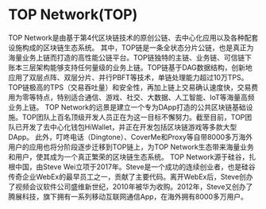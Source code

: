 # TOP Network(TOP)

TOP Network是由基于第4代区块链技术的原创公链、去中心化应用以及各种配套设施构成的区块链生态系统。
其中，TOP链是一条全状态分片公链，也是真正为海量业务上链而打造的高性能公链平台。TOP链独特的主链、业务链、可信链下账本三层架构能够支持任何量级的业务上链。TOP链基于DAG数据结构，创新地应用了双层点阵、双层分片、并行PBFT等技术，单链处理能力超过10万TPS。TOP链极高的TPS（交易吞吐量）和安全性，再加上链上交易确认速度快，交易费用为零等特点，特别适合通信、游戏、社交、大数据、人工智能、IoT等海量高频业务上链。
TOP Network的远景是建立一个专为DApp打造的公共区块链基础设施。TOP团队上百名顶级开发人员正在为这一目标不懈努力。截至目前，TOP团队已开发了去中心化钱包HiWallet，并正在开发包括区块链游戏等多款大型DApp。
此外，叮咚电话（Dingtone）、CoverMe和Proxy等自带8000多万海外用户的应用也将分阶段逐步迁移到TOP链上，为TOP Network生态带来海量业务和用户，使其成为一个真正繁荣的区块链生态系统。
TOP Network源于硅谷，扎根中国，由Steve Wei立项于2017年。Steve是一个成功的连续创业者，也是硅谷传奇企业WebEx的最早员工之一，贡献了主要代码。离开WebEx后，Steve创办了视频会议软件公司盛维新世纪，2010年被华为收购。2012年，Steve又创办了腾展科技，旗下拥有一系列移动互联网通信App，在海外拥有8000多万用户。

